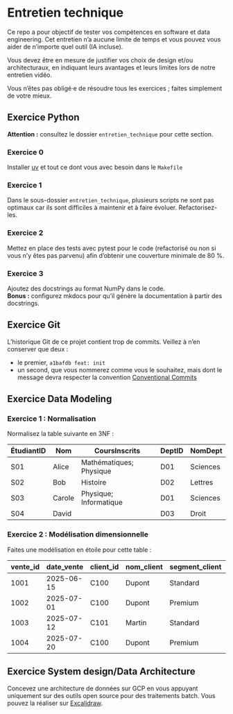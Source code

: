 # Entretien technique

Ce repo a pour objectif de tester vos compétences en software et data engineering. Cet entretien n’a aucune limite de temps et vous pouvez vous aider de n’importe quel outil (IA incluse).

Vous devez être en mesure de justifier vos choix de design et/ou architecturaux, en indiquant leurs avantages et leurs limites lors de notre entretien vidéo.

Vous n’êtes pas obligé·e de résoudre tous les exercices ; faites simplement de votre mieux.



## Exercice Python

**Attention :** consultez le dossier `entretien_technique`  pour cette section.

### Exercice 0

Installer [uv](https://docs.astral.sh/uv/guides/install-python/) et tout ce dont vous avec besoin dans le `Makefile`

### Exercice 1

Dans le sous-dossier `entretien_technique`, plusieurs scripts ne sont pas optimaux car ils sont difficiles à maintenir et à faire évoluer. Refactorisez-les.

### Exercice 2

Mettez en place des tests avec pytest pour le code (refactorisé ou non si vous n’y êtes pas parvenu) afin d’obtenir une couverture minimale de 80 %.

### Exercice 3

Ajoutez des docstrings au format NumPy dans le code.  
**Bonus :** configurez mkdocs pour qu’il génère la documentation à partir des docstrings.

## Exercice Git

L’historique Git de ce projet contient trop de commits. Veillez à n’en conserver que deux :  

- le premier, `a1bafdb feat: init`
- un second, que vous nommerez comme vous le souhaitez, mais dont le message devra respecter la convention [Conventional Commits](https://www.conventionalcommits.org/en/v1.0.0/#specification)

## Exercice Data Modeling

### Exercice 1 : Normalisation

Normalisez la table suivante en 3NF :

| ÉtudiantID | Nom    | CoursInscrits           | DeptID | NomDept  |
| ---------- | ------ | ----------------------- | ------ | -------- |
| S01        | Alice  | Mathématiques; Physique | D01    | Sciences |
| S02        | Bob    | Histoire                | D02    | Lettres  |
| S03        | Carole | Physique; Informatique  | D01    | Sciences |
| S04        | David  |                         | D03    | Droit    |

### Exercice 2 : Modélisation dimensionnelle

Faites une modélisation en étoile pour cette table :

| vente\_id | date\_vente | client\_id | nom\_client | segment\_client | produit\_id | designation     | categorie    | prix\_unitaire | quantite |
| --------- | ----------- | ---------- | ----------- | --------------- | ----------- | --------------- | ------------ | -------------- | -------- |
| 1001      | 2025-06-15  | C100       | Dupont      | Standard        | P100        | Smartphone X    | Électronique | 299,00         | 2        |
| 1002      | 2025-07-01  | C100       | Dupont      | Premium         | P200        | Coque Téléphone | Accessoire   | 19,00          | 1        |
| 1003      | 2025-07-12  | C101       | Martin      | Standard        | P100        | Smartphone X    | Électronique | 299,00         | 1        |
| 1004      | 2025-07-20  | C100       | Dupont      | Premium         | P100        | Smartphone X    | Électronique | 299,00         | 1        |

## Exercice System design/Data Architecture

Concevez une architecture de données sur GCP en vous appuyant uniquement sur des outils open source pour des traitements batch. Vous pouvez la réaliser sur [Excalidraw](https://excalidraw.com/).
